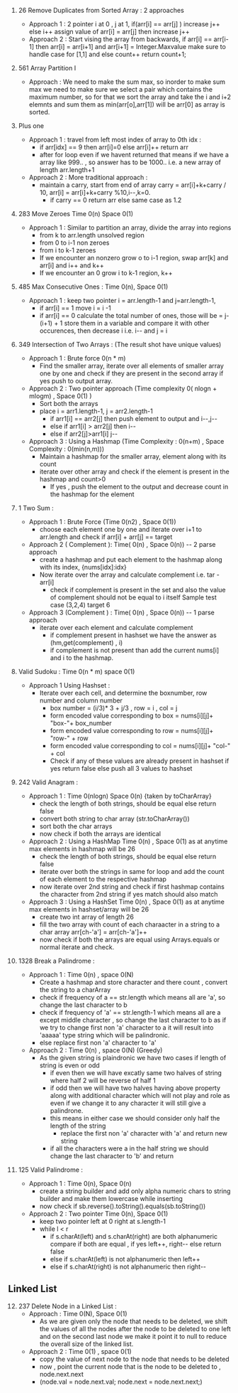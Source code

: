 1. 26 Remove Duplicates from Sorted Array : 2 approaches </br>
    - Approach 1 : 2 pointer i at 0 , j at 1, if(arr[i] == arr[j] ) increase j++ else i++ assign value of arr[i] = arr[j] then increase j++ </br>
    - Approach 2 : Start vising the array from backwards, if arr[i] == arr[i-1] then arr[i] = arr[i+1] and arr[i+1] = Integer.Maxvalue make sure to handle case for [1,1] and else count++ return count+1; </br>

2. 561 Array Partition I </br>
    - Approach : We need to make the sum max, so inorder to make sum max we need to make sure we select a pair which contains the maximum number, so for that we sort the array and take the i and i+2 elemnts and sum them as min(arr[o],arr[1]) will be arr[0] as array is sorted.
3. Plus one
	- Approach 1 : travel from left most index of array to 0th idx :<br>
         - if arr[idx] == 9 then arr[i]=0 else arr[i]++ return arr<br>
         - after for loop even if we havent returned that means if we have a array like 999.. , so answer has to be 1000.. i.e. a new array of length arr.length+1
    - Approach 2 : More traditional approach : 
	    - maintain a carry, start from end of array carry = arr[i]+k+carry / 10, arr[i] = arr[i]+k+carry %10,i--,k=0.
       	    - if carry == 0 return arr else same case as 1.2</br>
 
 4. 283 Move Zeroes Time 0(n) Space 0(1)
	- Approach 1 : Similar to partition an array, divide the array into regions
		- from k to arr.length unsolved region
		- from 0 to i-1 non zeroes
		- from i to k-1 zeroes
		- If we encounter an nonzero grow o to i-1 region, swap arr[k] and arr[i] and i++ and k++
		- If we encounter an 0 grow i to k-1 region, k++
			 
5. 485 Max Consecutive Ones : Time 0(n), Space 0(1)
	- Approach 1 : keep two pointer i = arr.length-1 and j=arr.length-1, 
		- if arr[i] == 1 move  i = i -1
		- if arr[i] == 0 calculate the total number of ones, those will be = j-(i+1) + 1 store them in a variable and compare it with other occurences, then decrease i i.e. i-- and j = i

6. 349 Intersection of Two Arrays : (The result shot have unique values)
	- Approach 1 : Brute force 0(n * m)
		- Find the smaller array, iterate over all elements of smaller array one by one and check if they are present in the second array if yes push to output array.
	- Approach 2 : Two pointer approach (Time complexity 0( nlogn + mlogm) , Space 0(1) )
		- Sort both the arrays
		- place i = arr1.length-1, j = arr2.length-1
			- if arr1[i] == arr2[j] then push element to output and i--,j--
			- else if arr1[i] > arr2[j] then i--
			- else if arr2[j]>arr1[i] j--
	- Approach 3 : Using a Hashmap (Time Complexity : 0(n+m) , Space Complexity : 0(min(n,m)))
		- Maintain a hashmap for the smaller array, element along with its count 
		- iterate over other array and check if the element is present in the hashmap and count>0 
			- If yes , push the element to the output and decrease count in the hashmap for the element	 

7. 1 Two Sum : 
	- Approach 1 : Brute Force (Time 0(n2) , Space 0(1))
		- choose each element one by one and iterate over i+1 to arr.length and check if arr[i] + arr[j] == target
	- Approach 2 ( Complement ): Time( 0(n) , Space 0(n)) -- 2 parse approach
		- create a hashmap and put each element to the hashmap along with its index, {nums[idx]:idx}
		- Now iterate over the array and calculate complement i.e. tar - arr[i] 
			- check if complement is present in the set and also the value of complement should not be equal to i itself Sample test case (3,2,4) target 6 
	- Approach 3 (Complement ) : Time( 0(n) , Space 0(n)) -- 1 parse approach
		- iterate over each element and calculate complement
			-  if complement present in hashset we have the answer as (hm,get(complement) , i)
			-  if complement is not present than add the current nums[i] and i to the hashmap. 

8.  Valid Sudoku : Time 0(n * m) space 0(1)
	- Approach 1 Using Hashset :
		- Iterate over each cell, and determine the boxnumber, row number and column number 
			- box number = (i/3)* 3 + j/3 , row = i , col = j
			- form  encoded value corresponding to box =  nums[i][j]+ "box-"+ box_number 
			- form  encoded value corresponding to row =  nums[i][j]+ "row-" + row 
			- form  encoded value corresponding to col =  nums[i][j]+ "col-" + col 
			- Check if any of these values are already present in hashset if yes return false else push all 3 values to hashset

9. 242 Valid Anagram :
	- Approach 1 : Time 0(nlogn) Space 0(n) {taken by toCharArray}
		-  check the length of both strings, should be equal else return false
		-  convert both string to char array (str.toCharArray())
		-  sort both the char arrays
		-  now check if both the arrays are identical 
	- Approach 2 : Using a HashMap Time 0(n) , Space 0(1) as at anytime max elements in hashmap will be 26
		-  check the length of both strings, should be equal else return false
		-  iterate over both the strings in same for loop and add the count of each element to the respective hashmap
		-  now iterate over 2nd string and check if first hashmap contains the character from 2nd string if yes match should also match
	- Approach 3 : Using a HashSet Time 0(n) , Space 0(1) as at anytime max elements in hashset/array will be 26
		- create two int array of length 26
		- fill the two array with count of each charaacter in a string to a char array arr[ch-'a'] = arr[ch-'a']++
		- now check if both the arrays are equal using Arrays.equals or normal iterate and check. 

10. 1328 Break a Palindrome :
	- Approach 1 : Time 0(n) , space 0(N)
		- Create a hashmap and store character and there count , convert the string to a charArray
		- check if frequency of a == str.length  which means all are 'a', so change the last character to b
		- check if frequency of 'a' == str.length-1 which means all are a except middle character , so change the last character to b as if we try to change first non 'a' character to a it will result into 'aaaaa' type string which will be palindronic.
		- else replace first non 'a' character to 'a'
	- Approach 2 : Time 0(n) , space 0(N) (Greedy)
		-  As the given string is plaindronic we have two cases if length of string is even or odd
			- if even then we will have excatly same two halves of string where half 2 will be reverse of half 1
			- if odd then we will have two halves having above property along with additional character which will not play and role as even if we change it to any character it will still give a palindrone.
			- this means in either case we should consider only half the length of the string 
				- replace the first non 'a' character with 'a' and return new string
			- if all the characters were a in the half string we should change the last character to 'b' and return	  

11. 125 Valid Palindrome : 
	- Approach 1 : Time 0(n), Space 0(n)
		- create a string builder and add only alpha numeric chars to string builder and make them lowercase while inserting
		- now check if sb.reverse().toString().equals(sb.toString())
	- Approach 2 : Two pointer Time 0(n), Space 0(1)
		- keep two pointer left at 0 right at s.length-1
		- while l < r 
			- if s.charAt(left) and s.charAt(right) are both alphanumeric compare if both are equal , if yes left++, right-- else return false
			- else if s.charAt(left) is not alphanumeric then left++
			- else if  s.charAt(right) is not alphanumeric then right--


## Linked List 
12. 237 Delete Node in a Linked List :
	- Approach : Time 0(N), Space 0(1)
		- As we are given only the node that needs to be deleted, we shift the values of all the nodes after the node to be deleted to one left and on the second last node we make it point it to null to reduce the overall size of the linked list.
	- Approach 2 : Time 0(1) , space 0(1)
		- copy the value of next node to the node that needs to be deleted
		- now , point the current node that is the node to be deleted to , node.next.next  
		- (node.val = node.next.val; node.next = node.next.next;)
